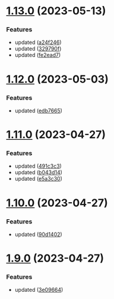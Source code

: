 # [1.13.0](https://github.com/manthanank/learn-angular/compare/v1.12.0...v1.13.0) (2023-05-13)


### Features

* updated ([a24f246](https://github.com/manthanank/learn-angular/commit/a24f246e15a8605fd4026cf638ef02d95542335d))
* updated ([329790f](https://github.com/manthanank/learn-angular/commit/329790fcd958ac0c6d36f694a4241e9f65b375db))
* updated ([fe2ead7](https://github.com/manthanank/learn-angular/commit/fe2ead7cae7e55bf8d46e8b4812a611624dc7896))



# [1.12.0](https://github.com/manthanank/learn-angular/compare/v1.11.0...v1.12.0) (2023-05-03)


### Features

* updated ([edb7665](https://github.com/manthanank/learn-angular/commit/edb7665ed3a6f0bf721fff8ab750a3ecc9848a81))



# [1.11.0](https://github.com/manthanank/learn-angular/compare/v1.10.0...v1.11.0) (2023-04-27)


### Features

* updated ([491c3c3](https://github.com/manthanank/learn-angular/commit/491c3c3e241f81964b9946308ff226f54caee653))
* updated ([b043d14](https://github.com/manthanank/learn-angular/commit/b043d148cebe58a96e3b2ed9e80642d041921d24))
* updated ([e5a3c30](https://github.com/manthanank/learn-angular/commit/e5a3c306c50b7f9cd3531dc67b6f4c2659e6050b))



# [1.10.0](https://github.com/manthanank/learn-angular/compare/v1.9.0...v1.10.0) (2023-04-27)


### Features

* updated ([90d1402](https://github.com/manthanank/learn-angular/commit/90d1402b151b988e96d591176086dfc80f8bdf4c))



# [1.9.0](https://github.com/manthanank/learn-angular/compare/v1.8.0...v1.9.0) (2023-04-27)


### Features

* updated ([3e09664](https://github.com/manthanank/learn-angular/commit/3e096645aef009d823f03ebac28200cdc2aec1b2))



